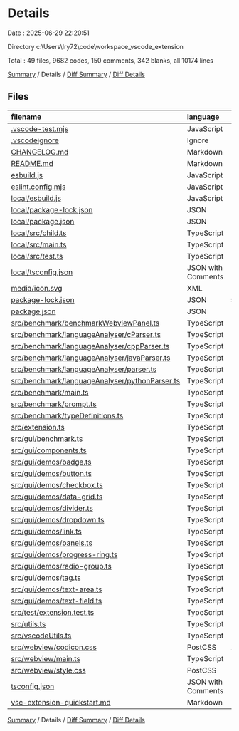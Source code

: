 # Details

Date : 2025-06-29 22:20:51

Directory c:\\Users\\lry72\\code\\workspace_vscode_extension

Total : 49 files,  9682 codes, 150 comments, 342 blanks, all 10174 lines

[Summary](results.md) / Details / [Diff Summary](diff.md) / [Diff Details](diff-details.md)

## Files
| filename | language | code | comment | blank | total |
| :--- | :--- | ---: | ---: | ---: | ---: |
| [.vscode-test.mjs](/.vscode-test.mjs) | JavaScript | 4 | 0 | 2 | 6 |
| [.vscodeignore](/.vscodeignore) | Ignore | 11 | 0 | 1 | 12 |
| [CHANGELOG.md](/CHANGELOG.md) | Markdown | 5 | 0 | 4 | 9 |
| [README.md](/README.md) | Markdown | 38 | 0 | 34 | 72 |
| [esbuild.js](/esbuild.js) | JavaScript | 115 | 18 | 14 | 147 |
| [eslint.config.mjs](/eslint.config.mjs) | JavaScript | 24 | 0 | 4 | 28 |
| [local/esbuild.js](/local/esbuild.js) | JavaScript | 9 | 1 | 1 | 11 |
| [local/package-lock.json](/local/package-lock.json) | JSON | 612 | 0 | 1 | 613 |
| [local/package.json](/local/package.json) | JSON | 23 | 0 | 1 | 24 |
| [local/src/child.ts](/local/src/child.ts) | TypeScript | 29 | 5 | 9 | 43 |
| [local/src/main.ts](/local/src/main.ts) | TypeScript | 26 | 6 | 9 | 41 |
| [local/src/test.ts](/local/src/test.ts) | TypeScript | 59 | 11 | 12 | 82 |
| [local/tsconfig.json](/local/tsconfig.json) | JSON with Comments | 16 | 0 | 0 | 16 |
| [media/icon.svg](/media/icon.svg) | XML | 1 | 0 | 0 | 1 |
| [package-lock.json](/package-lock.json) | JSON | 5,613 | 0 | 1 | 5,614 |
| [package.json](/package.json) | JSON | 76 | 0 | 1 | 77 |
| [src/benchmark/benchmarkWebviewPanel.ts](/src/benchmark/benchmarkWebviewPanel.ts) | TypeScript | 49 | 0 | 12 | 61 |
| [src/benchmark/languageAnalyser/cParser.ts](/src/benchmark/languageAnalyser/cParser.ts) | TypeScript | 0 | 0 | 1 | 1 |
| [src/benchmark/languageAnalyser/cppParser.ts](/src/benchmark/languageAnalyser/cppParser.ts) | TypeScript | 0 | 0 | 1 | 1 |
| [src/benchmark/languageAnalyser/javaParser.ts](/src/benchmark/languageAnalyser/javaParser.ts) | TypeScript | 0 | 0 | 1 | 1 |
| [src/benchmark/languageAnalyser/parser.ts](/src/benchmark/languageAnalyser/parser.ts) | TypeScript | 52 | 0 | 11 | 63 |
| [src/benchmark/languageAnalyser/pythonParser.ts](/src/benchmark/languageAnalyser/pythonParser.ts) | TypeScript | 76 | 1 | 20 | 97 |
| [src/benchmark/main.ts](/src/benchmark/main.ts) | TypeScript | 146 | 0 | 33 | 179 |
| [src/benchmark/prompt.ts](/src/benchmark/prompt.ts) | TypeScript | 56 | 0 | 5 | 61 |
| [src/benchmark/typeDefinitions.ts](/src/benchmark/typeDefinitions.ts) | TypeScript | 58 | 0 | 13 | 71 |
| [src/extension.ts](/src/extension.ts) | TypeScript | 94 | 3 | 22 | 119 |
| [src/gui/benchmark.ts](/src/gui/benchmark.ts) | TypeScript | 109 | 5 | 4 | 118 |
| [src/gui/components.ts](/src/gui/components.ts) | TypeScript | 122 | 0 | 8 | 130 |
| [src/gui/demos/badge.ts](/src/gui/demos/badge.ts) | TypeScript | 9 | 0 | 1 | 10 |
| [src/gui/demos/button.ts](/src/gui/demos/button.ts) | TypeScript | 30 | 0 | 1 | 31 |
| [src/gui/demos/checkbox.ts](/src/gui/demos/checkbox.ts) | TypeScript | 25 | 0 | 1 | 26 |
| [src/gui/demos/data-grid.ts](/src/gui/demos/data-grid.ts) | TypeScript | 21 | 0 | 1 | 22 |
| [src/gui/demos/divider.ts](/src/gui/demos/divider.ts) | TypeScript | 13 | 0 | 1 | 14 |
| [src/gui/demos/dropdown.ts](/src/gui/demos/dropdown.ts) | TypeScript | 30 | 0 | 1 | 31 |
| [src/gui/demos/link.ts](/src/gui/demos/link.ts) | TypeScript | 13 | 0 | 1 | 14 |
| [src/gui/demos/panels.ts](/src/gui/demos/panels.ts) | TypeScript | 55 | 0 | 1 | 56 |
| [src/gui/demos/progress-ring.ts](/src/gui/demos/progress-ring.ts) | TypeScript | 9 | 0 | 1 | 10 |
| [src/gui/demos/radio-group.ts](/src/gui/demos/radio-group.ts) | TypeScript | 41 | 3 | 2 | 46 |
| [src/gui/demos/tag.ts](/src/gui/demos/tag.ts) | TypeScript | 9 | 0 | 1 | 10 |
| [src/gui/demos/text-area.ts](/src/gui/demos/text-area.ts) | TypeScript | 49 | 0 | 1 | 50 |
| [src/gui/demos/text-field.ts](/src/gui/demos/text-field.ts) | TypeScript | 43 | 0 | 1 | 44 |
| [src/test/extension.test.ts](/src/test/extension.test.ts) | TypeScript | 9 | 3 | 4 | 16 |
| [src/utils.ts](/src/utils.ts) | TypeScript | 15 | 9 | 3 | 27 |
| [src/vscodeUtils.ts](/src/vscodeUtils.ts) | TypeScript | 10 | 11 | 2 | 23 |
| [src/webview/codicon.css](/src/webview/codicon.css) | PostCSS | 1,573 | 19 | 12 | 1,604 |
| [src/webview/main.ts](/src/webview/main.ts) | TypeScript | 190 | 37 | 49 | 276 |
| [src/webview/style.css](/src/webview/style.css) | PostCSS | 68 | 14 | 19 | 101 |
| [tsconfig.json](/tsconfig.json) | JSON with Comments | 15 | 4 | 1 | 20 |
| [vsc-extension-quickstart.md](/vsc-extension-quickstart.md) | Markdown | 32 | 0 | 13 | 45 |

[Summary](results.md) / Details / [Diff Summary](diff.md) / [Diff Details](diff-details.md)